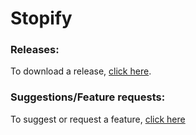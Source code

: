 # Stopify

### Releases:
To download a release, [click here](https://github.com/SilentJungle399/stopify-releases/releases).

### Suggestions/Feature requests:
To suggest or request a feature, [click here](https://github.com/SilentJungle399/stopify-releases/issues/new?assignees=SilentJungle399&labels=enhancement&template=feature_request.md&title=Feature+request%3A+%5BFEATURE%5D)
